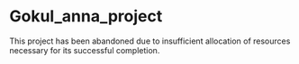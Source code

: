 # Gokul_anna_project

This project has been abandoned due to insufficient allocation of resources necessary for its successful completion.

